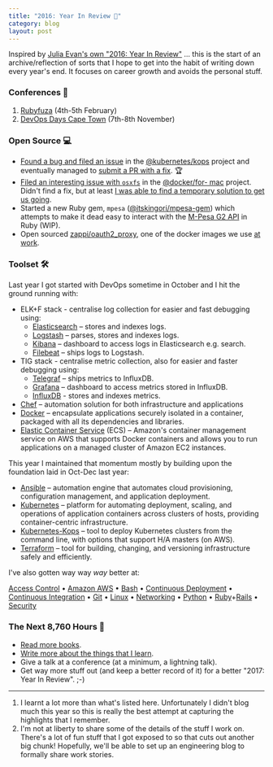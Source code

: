 ```yaml
---
title: "2016: Year In Review 🎉"
category: blog
layout: post
---
```


Inspired by [Julia Evan's own "2016: Year In Review"][jvns-2016] ... this is the
start of an archive/reflection of sorts that I hope to get into the habit of
writing down every year's end. It focuses on career growth and avoids the
personal stuff.

### Conferences 📝

1. [Rubyfuza](http://www.rubyfuza.org/2016.html) (4th-5th February)
2. [DevOps Days Cape Town](https://www.devopsdays.org/events/2016-capetown/welcome/) (7th-8th November)

### Open Source 💻

* [Found a bug and filed an issue][link-1] in the [@kubernetes/kops][link-2]
  project and eventually managed to [submit a PR with a fix][link-3]. 🏆
* [Filed an interesting issue with `osxfs`][link-6] in the [@docker/for-
  mac][link-7] project. Didn't find a fix, but at least [I was able to find a
  temporary solution to get us going][link-12].
* Started a new Ruby gem, `mpesa` ([@itskingori/mpesa-gem][link-4]) which
  attempts to make it dead easy to interact with the [M-Pesa G2 API][link-5] in
  Ruby (WIP).
* Open sourced [zappi/oauth2_proxy][link-8], one of the docker images we use [at
  work][zappistore].

### Toolset 🛠

Last year I got started with DevOps sometime in October and I hit the ground
running with:

* ELK+F stack - centralise log collection for easier and fast debugging using:
  * [Elasticsearch][elasticsearch] – stores and indexes logs.
  * [Logstash][logstash] – parses, stores and indexes logs.
  * [Kibana][kibana] – dashboard to access logs in Elasticsearch e.g. search.
  * [Filebeat][filebeat] – ships logs to Logstash.
* TIG stack - centralise metric collection, also for easier and faster debugging
  using:
  * [Telegraf][telegraf] – ships metrics to InfluxDB.
  * [Grafana][grafana] – dashboard to access metrics stored in InfluxDB.
  * [InfluxDB][influxdb] - stores and indexes metrics.
* [Chef][chef] – automation solution for both infrastructure and applications
* [Docker][docker] – encapsulate applications securely isolated in a container,
  packaged with all its dependencies and libraries.
* [Elastic Container Service][ecs] (ECS) –  Amazon's container management
  service on AWS that supports Docker containers and allows you to run
  applications on a managed cluster of Amazon EC2 instances.

This year I maintained that momentum mostly by building upon the foundation laid
in Oct-Dec last year:

* [Ansible][ansible] – automation engine that automates cloud provisioning,
  configuration management, and application deployment.
* [Kubernetes][kubernetes] – platform for automating deployment, scaling, and
  operations of application containers across clusters of hosts, providing
  container-centric infrastructure.
* [Kubernetes-Kops][kubernetes-kops] – tool to deploy Kubernetes clusters from
  the command line, with options that support H/A masters (on AWS).
* [Terraform][terraform] – tool for building, changing, and versioning
  infrastructure safely and efficiently.

I've also gotten way way *way* better at:

[Access Control][computer-access-control] • [Amazon AWS][aws] • [Bash][bash] • [Continuous Deployment][continuous-deployment] • [Continuous Integration][continuous-integration] • [Git][git] • [Linux][linux] • [Networking][computer-networking] • [Python][python] • [Ruby][ruby]+[Rails][rails] • [Security][computer-security]

### The Next 8,760 Hours 🎯

* [Read more books][link-9].
* [Write more about the things that I learn][link-10].
* Give a talk at a conference (at a minimum, a lightning talk).
* Get way more stuff out (and keep a better record of it) for a better "2017:
  Year In Review". ;-)

---

1. I learnt a lot more than what's listed here. Unfortunately I didn't blog much
   this year so this is really the best attempt at capturing the highlights that
   I remember.
2. I'm not at liberty to share some of the details of the stuff I work on.
   There's a lot of fun stuff that I got exposed to so that cuts out another big
   chunk! Hopefully, we'll be able to set up an engineering blog to formally
   share work stories.

[link-1]: https://github.com/kubernetes/kops
[link-2]: https://github.com/kubernetes/kops/issues/1246
[link-3]: https://github.com/kubernetes/kops/pull/1250
[link-4]: https://github.com/kubernetes/kops
[link-5]: http://www.safaricom.co.ke/business/corporate/m-pesa-payments-services/m-pesa-api
[link-6]: https://github.com/docker/for-mac/issues/320
[link-7]: https://github.com/docker/for-mac
[link-8]: https://hub.docker.com/r/zappi/oauth2_proxy/
[link-9]: /about/reading-list
[link-10]: /articles/2013/06/publish-what-you-learn/
[link-12]: https://github.com/docker/for-mac/issues/320#issuecomment-240695160

[ansible]: https://docs.ansible.com/ansible/index.html
[aws]: https://aws.amazon.com
[bash]: https://www.gnu.org/software/bash/
[chef]: https://docs.chef.io
[computer-access-control]: https://en.wikipedia.org/wiki/Computer_access_control
[computer-networking]: https://en.wikipedia.org/wiki/Computer_network
[computer-security]: https://en.wikipedia.org/wiki/Computer_security
[continuous-deployment]: https://en.wikipedia.org/wiki/Continuous_deployment
[continuous-integration]: https://en.wikipedia.org/wiki/Continuous_integration
[docker]: https://docs.docker.com
[ecs]: https://aws.amazon.com/ecs/
[elasticsearch]: https://www.elastic.co/guide/en/elasticsearch/reference/current/index.html
[filebeat]: https://www.elastic.co/guide/en/beats/filebeat/current/index.html
[git]: https://git-scm.com/documentation
[grafana]: http://docs.grafana.org
[influxdb]: https://docs.influxdata.com/influxdb/
[jvns-2016]: http://www.jvns.ca/blog/2016/12/21/2016--year-in-review/
[kibana]: https://www.elastic.co/guide/en/kibana/current/index.html
[kubernetes]: http://kubernetes.io/docs/
[kubernetes-kops]: https://github.com/kubernetes/kops#kubernetes-operations-kops
[linux]: https://en.wikipedia.org/wiki/Linux
[logstash]: https://www.elastic.co/guide/en/logstash/current/index.html
[python]: https://docs.python.org
[rails]: http://guides.rubyonrails.org
[ruby]: http://ruby-doc.org
[telegraf]: https://docs.influxdata.com/telegraf/
[terraform]: https://www.terraform.io/docs/index.html
[zappistore]: http://zappistore.com/

